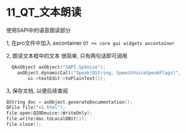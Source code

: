 # 11_QT_文本朗读
使用SAPI中的语音朗读部分

1, 在pro文件中加入
axcontainer
`QT += core gui widgets axcontainer`

2, 朗读文本框中的文本
很简单, 只有两句话即可调用
```C++
  QAxObject axObject("SAPI.SpVoice");
	axObject.dynamicCall("Speak(QString, SpeechVoiceSpeakFlags)", 
		ui->textEdit->toPlainText());
```

3, 保存文档, 以便后续查阅
```C++
QString doc = axObject.generateDocumentation();
QFile file("x1.html");
file.open(QIODevice::WriteOnly);
file.write(doc.toLocal8Bit());
file.close();
```